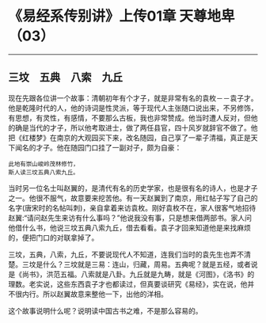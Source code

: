 # 《易经系传别讲》上传01章 天尊地卑（03）

------

## 三坟　五典　八索　九丘

现在先跟各位讲一个故事：清朝初年有个才子，就是非常有名的袁枚－－袁子才。他是乾隆时代的人，他的诗词是性灵派，等于现代人主张随口说出来，不另修饰，有思想，有灵性，有感情，不要那么古板，我也非常赞成。他当时遭人反对，但他的确是当代的才子，所以他考取进士，做了两任县官，四十风岁就辞官不做了。他把《红楼梦》在南京的大观园买下来，改名随园，自己享了一辈子清福，真正是天下闻名的才子。他在随园门口挂了一副对子，颇为自豪：

```
此地有崇山峻岭茂林修竹，
斯人读三坟五典八索九丘。
```

当时另一位名士叫赵翼的，是清代有名的历史学家，也是很有名的诗人，也是才子之一。他很不服气，故意要来挖苦他。有一天赵翼到了南京，用红帖子写了自己的名字(唐宋时的名帖叫刺)，亲自拿着来访袁枚。刚好袁枚不在，家人很客气地招待赵翼:“请问赵先生来访有什么事吗？”他说我没有事，只是想来借两部书。家人问他借什么书，他说三坟五典八索九丘，借去看看。袁子才回来知道他是来找麻烦的，便把门口的对联拿掉了。

三坟，五典，八索，九丘，不要说现代人不知道，连我们当时的袁先生也弄不清楚。三坟是什么？三坟就是三易：连山，归藏，周易。五典呢？就是五经，或者说是《尚书》，洪范五福。八索就是八卦。九丘就是九畴，就是《河图》，《洛书》的理数。老实说，这些东西袁子才也都读过，但真要谈研究《易经》，实在说，他并不很内行。所以赵翼故意来整他一下，出他的洋相。

这个故事说明什么呢？说明读中国古书之难，不是那么容易的。